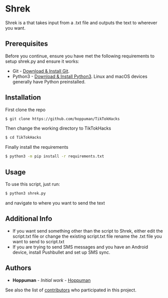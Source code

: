 # Shrek
Shrek is a that takes input from a .txt file and outputs the text to wherever you want.

## Prerequisites
Before you continue, ensure you have met the following requirements to setup shrek.py and ensure it works:
* Git - [Download & Install Git](https://git-scm.com/downloads).
* Python3 - [Download & Install Python3](https://www.python.org/downloads/). Linux and macOS devices generally have Python preinstalled.

## Installation
First clone the repo
```bash
$ git clone https://github.com/hoppuman/TikTokHacks
```
Then change the working directory to TikTokHacks
```bash
$ cd TikTokHacks
```
Finally install the requirements
```bash
$ python3 -m pip install -r requirements.txt
```

## Usage
To use this script, just run:
```bash
$ python3 shrek.py
```
and navigate to where you want to send the text


## Additional Info
* If you want send something other than the script to Shrek, either edit the script.txt file or change the existing script.txt file rename the .txt file you want to send to script.txt
* If you are trying to send SMS messages and you have an Android device, install Pushbullet and set up SMS sync.

## Authors

* **Hoppuman** - *Initial work* - [Hoppuman](https://github.com/hoppuman/TikTokHacks)

See also the list of [contributors](https://github.com/hoppuman/TikTokHacks/contributors) who participated in this project.